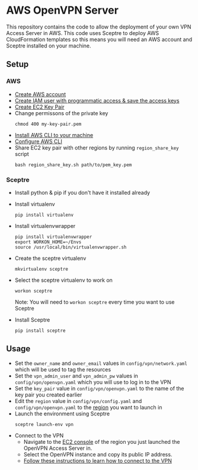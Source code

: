 # AWS OpenVPN Server
This repository contains the code to allow the deployment of your own VPN Access Server in AWS. This code uses Sceptre to deploy AWS CloudFormation templates so this means you will need an AWS account and Sceptre installed on your machine.

## Setup
### AWS
- [Create AWS account](aws.amazon.com/free)
- [Create IAM user with programmatic access & save the access keys](http://docs.aws.amazon.com/IAM/latest/UserGuide/id_users_create.html#id_users_create_console)
- [Create EC2 Key Pair]( http://docs.aws.amazon.com/AWSEC2/latest/UserGuide/ec2-key-pairs.html#having-ec2-create-your-key-pair)
- Change permissons of the private key
  ```
  chmod 400 my-key-pair.pem
  ```
- [Install AWS CLI to your machine](http://docs.aws.amazon.com/cli/latest/userguide/installing.html)
- [Configure AWS CLI](http://docs.aws.amazon.com/cli/latest/userguide/cli-chap-getting-started.html#cli-quick-configuration)
- Share EC2 key pair with other regions by running `region_share_key` script
  ```
  bash region_share_key.sh path/to/pem_key.pem
  ```

### Sceptre
- Install python & pip if you don't have it installed already
- Install virtualenv
  ```
  pip install virtualenv
  ```
- Install virtualenvwrapper
  ```
  pip install virtualenvwrapper
  export WORKON_HOME=~/Envs
  source /usr/local/bin/virtualenvwrapper.sh
  ```
- Create the sceptre virtualenv
  ```
  mkvirtualenv sceptre
  ```
- Select the sceptre virtualenv to work on
  ```
  workon sceptre
  ```
  Note: You will need to `workon sceptre` every time you want to use Sceptre

- Install Sceptre
  ```
  pip install sceptre
  ```

## Usage
- Set the `owner_name` and `owner_email` values in `config/vpn/network.yaml` which will be used to tag the resources
- Set the `vpn_admin_user` and `vpn_admin_pw` values in `config/vpn/openvpn.yaml` which you will use to log in to the VPN
- Set the `key_pair` value in `config/vpn/openvpn.yaml` to the name of the key pair you created earlier
- Edit the `region` value in `config/vpn/config.yaml` and `config/vpn/openvpn.yaml` to the [region](http://docs.aws.amazon.com/general/latest/gr/rande.html#cfn_region) you want to launch in
- Launch the environment using Sceptre
  ```
  sceptre launch-env vpn
  ```
- Connect to the VPN
  - Navigate to the [EC2 console](console.aws.amazon.com/ec2) of the region you just launched the OpenVPN Access Server in.
  - Select the OpenVPN instance and copy its public IP address.
  - [Follow these instructions to learn how to connect to the VPN](http://envyandroid.com/connecting-android-openvpn/)
